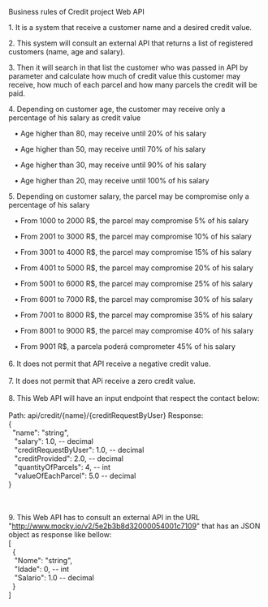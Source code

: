 
Business rules of Credit project Web API

<p>1. It is a system that receive a customer name and a desired credit value.

<p>2. This system will consult an external API that returns a list of registered customers (name, age and salary).

<p>3. Then it will search in that list the customer who was passed in API by parameter and calculate how much of credit value this customer may receive, how much of each parcel and how many parcels the credit will be paid.

<p>4. Depending on customer age, the customer may receive only a percentage of his salary as credit value
	<p>&nbsp;&nbsp;&nbsp;•	Age higher than 80, may receive until 20% of his salary
	<p>&nbsp;&nbsp;&nbsp;•	Age higher than 50, may receive until 70% of his salary
	<p>&nbsp;&nbsp;&nbsp;•	Age higher than 30, may receive until 90% of his salary
	<p>&nbsp;&nbsp;&nbsp;•	Age higher than 20, may receive until 100% of his salary

<p>5. Depending on customer salary, the parcel may be compromise only a percentage of his salary
	<p>&nbsp;&nbsp;&nbsp;•	From 1000 to 2000 R$, the parcel may compromise 5% of his salary
	<p>&nbsp;&nbsp;&nbsp;•	From 2001 to 3000 R$, the parcel may compromise 10% of his salary
	<p>&nbsp;&nbsp;&nbsp;•	From 3001 to 4000 R$, the parcel may compromise 15% of his salary
	<p>&nbsp;&nbsp;&nbsp;•	From 4001 to 5000 R$, the parcel may compromise 20% of his salary
	<p>&nbsp;&nbsp;&nbsp;•	From 5001 to 6000 R$, the parcel may compromise 25% of his salary
	<p>&nbsp;&nbsp;&nbsp;•	From 6001 to 7000 R$, the parcel may compromise 30% of his salary
	<p>&nbsp;&nbsp;&nbsp;•	From 7001 to 8000 R$, the parcel may compromise 35% of his salary
	<p>&nbsp;&nbsp;&nbsp;•	From 8001 to 9000 R$, the parcel may compromise 40% of his salary
	<p>&nbsp;&nbsp;&nbsp;•	From 9001 R$, a parcela poderá comprometer 45% of his salary
<br/><br/>
6. It does not permit that API receive a negative credit value.
<br/><br/>
7. It does not permit that APi receive a zero credit value.
<br/><br/>
8. This Web API will have an input endpoint that respect the contact below:
<br/><br/>
Path: api/credit/{name}/{creditRequestByUser}
Response: 
<br/>{
<br/>&nbsp;    "name": "string",
<br/>&nbsp;&nbsp;    "salary": 1.0, -- decimal
<br/>&nbsp;&nbsp;    "creditRequestByUser": 1.0, -- decimal
<br/>&nbsp;&nbsp;    "creditProvided": 2.0, -- decimal
<br/>&nbsp;&nbsp;    "quantityOfParcels": 4,  -- int
<br/>&nbsp;&nbsp;    "valueOfEachParcel": 5.0 -- decimal
<br/>}

<br/><br/>
9. This Web API has to consult an external API in the URL "http://www.mocky.io/v2/5e2b3b8d32000054001c7109" that has an JSON object as response like bellow:
<br/>[
<br/>&nbsp;                {
<br/>&nbsp;&nbsp;                                "Nome": "string",
<br/>&nbsp;&nbsp;                                "Idade": 0, -- int
<br/>&nbsp;&nbsp;                                "Salario": 1.0 -- decimal
<br/>&nbsp;                }
<br/>]
